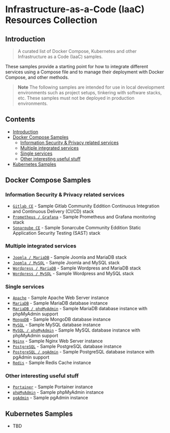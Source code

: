 # Infrastructure-as-a-Code (IaaC) Resources Collection

## Introduction

> A curated list of Docker Compose, Kubernetes and other Infrastructure as a Code (IaaC) samples.

These samples provide a starting point for how to integrate different services using a Compose file and to manage their deployment with Docker Compose, and other methods.

> **Note**
> The following samples are intended for use in local development environments such as project setups, tinkering with software stacks, etc. These samples must not be deployed in production environments.

<!-- lint disable awesome-toc -->
## Contents
* [Introduction](#introduction)
* [Docker Compose Samples](#docker-compose-samples)
  * [Information Security & Privacy related services](#information-security--privacy-related-services)
  * [Multiple integrated services](#multiple-integrated-services)
  * [Single services](#single-services)
  * [Other interesting useful stuff](#other-interesting-useful-stuff)
* [Kubernetes Samples](#kubernetes-samples)


## Docker Compose Samples

### Information Security &amp; Privacy related services
* [`Gitlab CE`](docker-compose/gitlab-ce/compose.yml) - Sample Gitlab Community Eddition Continuous Integration and Continuous Delivery (CI/CD) stack
* [`Prometheus / Grafana`](docker-compose/prometheus-grafana/compose.yml) - Sample Prometheus and Grafana monitoring stack
* [`Sonarqube CE`](docker-compose/sonarqube/compose.yml) - Sample Sonarcube Community Eddition Static Application Security Testing (SAST) stack

### Multiple integrated services
* [`Joomla / MariaDB`](docker-compose/joomla-mariadb/compose.yml) - Sample Joomla and MariaDB stack
* [`Joomla / MySQL`](docker-compose/joomla-mysql/compose.yml) - Sample Joomla and MySQL stack
* [`Wordpress / MariaDB`](docker-compose/wordpress-mariadb/compose.yml) - Sample Wordpress and MariaDB stack
* [`Wordpress / MySQL`](docker-compose/wordpress-mysql/compose.yml) - Sample Wordpress and MySQL stack

### Single services
* [`Apache`](docker-compose/apache/compose.yml) - Sample Apache Web Server instance
* [`MariaDB`](docker-compose/mariadb/compose.yml) - Sample MariaDB database instance
* [`MariaDB / phoMyAdmin`](docker-compose/mariadb-phpmyadmin/compose.yml) - Sample MariaDB database instance with phpMyAdmin support
* [`MongoDB`](docker-compose/mongodb/compose.yml) - Sample MongoDB database instance
* [`MySQL`](docker-compose/mysql/compose.yml) - Sample MySQL database instance 
* [`MySQL / phoMyAdmin`](docker-compose/mysql-phpmyadmin/compose.yml) - Sample MySQL database instance with phpMyAdmin support
* [`Nginx`](docker-compose/nginx/compose.yml) - Sample Nginx Web Server instance
* [`PostgreSQL`](docker-compose/postgresql/compose.yml) - Sample PostgreSQL database instance
* [`PostgreSQL / pgAdmin`](docker-compose/postgresql-pgadmin/compose.yml) - Sample PostgreSQL database instance with pgAdmin support
* [`Redis`](docker-compose/redis/compose.yml) - Sample Redis Cache instance

### Other interesting useful stuff
* [`Portainer`](docker-compose/portainer/compose.yml) - Sample Portainer instance
* [`phpMyAdmin`](docker-compose/phpmyadmin/compose.yml) - Sample phpMyAdmin instance
* [`pgAdmin`](docker-compose/pgadmin/compose.yml) - Sample pgAdmin instance

## Kubernetes Samples

* TBD